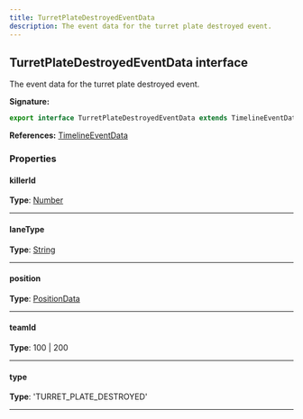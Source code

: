 ```yaml
---
title: TurretPlateDestroyedEventData
description: The event data for the turret plate destroyed event.
---
```


## TurretPlateDestroyedEventData interface

The event data for the turret plate destroyed event.

**Signature:**

```ts
export interface TurretPlateDestroyedEventData extends TimelineEventData 
```

**References:** [TimelineEventData](/api/timelineeventdata)

### Properties

#### killerId



**Type**: [Number](https://developer.mozilla.org/en-US/docs/Web/JavaScript/Reference/Global_Objects/Number)

---

#### laneType



**Type**: [String](https://developer.mozilla.org/en-US/docs/Web/JavaScript/Reference/Global_Objects/String)

---

#### position



**Type**: [PositionData](/api/positiondata)

---

#### teamId



**Type**: 100 \| 200

---

#### type



**Type**: 'TURRET_PLATE_DESTROYED'

---

